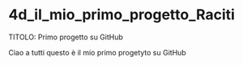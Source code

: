 # 4d_il_mio_primo_progetto_Raciti

TITOLO:   Primo progetto su GitHub

Ciao a tutti questo è il mio primo progetyto su GitHub
